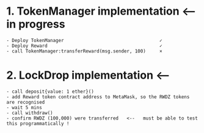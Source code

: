 # 1. TokenManager implementation    <-- in progress
    - Deploy TokenManager                                   ✓
    - Deploy Reward                                         ✓
    - call TokenManager:transferReward(msg.sender, 100)     ×



# 2. LockDrop implementation        <--   
    - call deposit{value: 1 ether}()
    - add Reward token contract address to MetaMask, so the RWDZ tokens are recognised
    - wait 5 mins
    - call withdraw()
    - confirm RWDZ (100,000) were transferred   <--   must be able to test this programmatically !
  